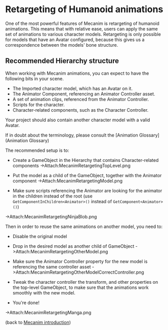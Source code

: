 Retargeting of Humanoid animations
==================================


One of the most powerful features of Mecanim is retargeting of humanoid animations. This means that with relative ease, users can apply the same set of animations to various character models. Retargeting is only possible for models that have an Avatar configured, because this gives us a correspondence between the models' bone structure. 

Recommended Hierarchy structure
-------------------------------


When working with Mecanim animations, you can expect to have the following bits in your scene.
* The Imported character model, which has an Avatar on it.
* The Animator Component, referencing an Animator Controller asset.
* A set of animation clips, referenced from the Animator Controller.
* Scripts for the character.
* Character-related components, such as the Character Controller.

Your project should also contain another character model with a valid Avatar.

If in doubt about the terminology, please consult the [Animation Glossary](Animation Glossary)

The recommended setup is to:
* Create a GameObject in the Hierarchy that contains Character-related components
->Attach:MecanimRetargetingTopLevel.png

* Put the model as a child of the GameObject, together with the Animator component
->Attach:MecanimRetargetingModel.png

* Make sure scripts referencing the Animator are looking for the animator in the children instead of the root (use `GetComponentInChildren<Animator>()` instead of `GetComponent<Animator>()`)

->Attach:MecanimRetargetingNinjaBlob.png

Then in order to reuse the same animations on another model, you need to:
* Disable the original model
* Drop in the desired model as another child of GameObject
->Attach:MecanimRetargetingOtherModel.png

* Make sure the Animator Controller property for the new model is referencing the same controller asset
->Attach:MecanimRetargetingOtherModelCorrectController.png

* Tweak the character controller the transform, and other properties on the top-level GameObject, to make sure that the animations work smoothly with the new model.
* You're done!

->Attach:MecanimRetargetingManga.png

(back to [Mecanim introduction](MecanimAnimationSystem))
